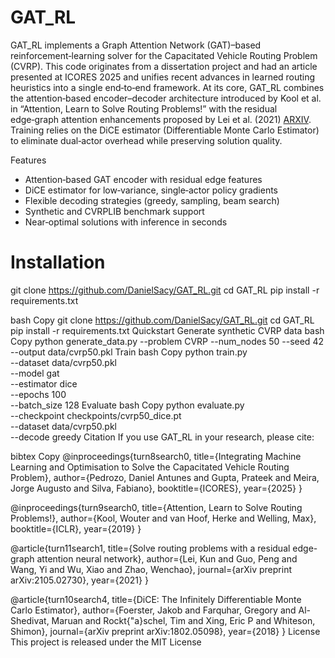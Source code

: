# GAT_RL

GAT_RL implements a Graph Attention Network (GAT)–based reinforcement‑learning solver for the Capacitated Vehicle Routing Problem (CVRP). This code originates from a dissertation project and had an article presented at ICORES 2025 and unifies recent advances in learned routing heuristics into a single end‑to‑end framework. At its core, GAT_RL combines the attention‑based encoder–decoder architecture introduced by Kool et al. in “Attention, Learn to Solve Routing Problems!” with the residual edge‑graph attention enhancements proposed by Lei et al. (2021) [ARXIV](https://arxiv.org/abs/2105.02730). Training relies on the DiCE estimator (Differentiable Monte Carlo Estimator) to eliminate dual‑actor overhead while preserving solution quality.

Features
- Attention‑based GAT encoder with residual edge features
- DiCE estimator for low‑variance, single‑actor policy gradients
- Flexible decoding strategies (greedy, sampling, beam search)
- Synthetic and CVRPLIB benchmark support
- Near‑optimal solutions with inference in seconds

# Installation
git clone https://github.com/DanielSacy/GAT_RL.git
cd GAT_RL
pip install -r requirements.txt

bash
Copy
git clone https://github.com/DanielSacy/GAT_RL.git
cd GAT_RL
pip install -r requirements.txt
Quickstart
Generate synthetic CVRP data
bash
Copy
python generate_data.py --problem CVRP --num_nodes 50 --seed 42 --output data/cvrp50.pkl
Train
bash
Copy
python train.py \
  --dataset data/cvrp50.pkl \
  --model gat \
  --estimator dice \
  --epochs 100 \
  --batch_size 128
Evaluate
bash
Copy
python evaluate.py \
  --checkpoint checkpoints/cvrp50_dice.pt \
  --dataset data/cvrp50.pkl \
  --decode greedy
Citation
If you use GAT_RL in your research, please cite:

bibtex
Copy
@inproceedings{turn8search0,
  title={Integrating Machine Learning and Optimisation to Solve the Capacitated Vehicle Routing Problem},
  author={Pedrozo, Daniel Antunes and Gupta, Prateek and Meira, Jorge Augusto and Silva, Fabiano},
  booktitle={ICORES},
  year={2025}
}

@inproceedings{turn9search0,
  title={Attention, Learn to Solve Routing Problems!},
  author={Kool, Wouter and van Hoof, Herke and Welling, Max},
  booktitle={ICLR},
  year={2019}
}

@article{turn11search1,
  title={Solve routing problems with a residual edge-graph attention neural network},
  author={Lei, Kun and Guo, Peng and Wang, Yi and Wu, Xiao and Zhao, Wenchao},
  journal={arXiv preprint arXiv:2105.02730},
  year={2021}
}

@article{turn10search4,
  title={DiCE: The Infinitely Differentiable Monte Carlo Estimator},
  author={Foerster, Jakob and Farquhar, Gregory and Al-Shedivat, Maruan and Rockt{\"a}schel, Tim and Xing, Eric P and Whiteson, Shimon},
  journal={arXiv preprint arXiv:1802.05098},
  year={2018}
}
License
This project is released under the MIT License
